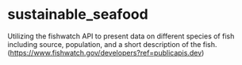 # sustainable_seafood
Utilizing the fishwatch API to present data on different species of fish including source, population, and a short description of the fish. (https://www.fishwatch.gov/developers?ref=publicapis.dev)
